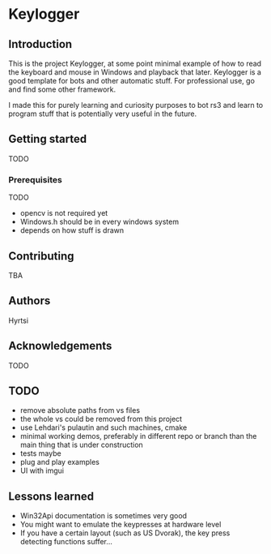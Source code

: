 # Keylogger

## Introduction

This is the project Keylogger, at some point minimal example of how to read the keyboard and mouse in Windows and playback that later.
Keylogger is a good template for bots and other automatic stuff. For professional use, go and find some other framework.

I made this for purely learning and curiosity purposes to bot rs3 and learn to program stuff that is potentially very useful in the future.

## Getting started

TODO

### Prerequisites

TODO
- opencv is not required yet
- Windows.h should be in every windows system
- depends on how stuff is drawn

## Contributing

TBA

## Authors

Hyrtsi

## Acknowledgements

TODO

## TODO

- remove absolute paths from vs files
- the whole vs could be removed from this project
- use Lehdari's pulautin and such machines, cmake
- minimal working demos, preferably in different repo or branch than the main thing that is under construction
- tests maybe
- plug and play examples
- UI with imgui

## Lessons learned

- Win32Api documentation is sometimes very good
- You might want to emulate the keypresses at hardware level
- If you have a certain layout (such as US Dvorak), the key press detecting functions suffer...
